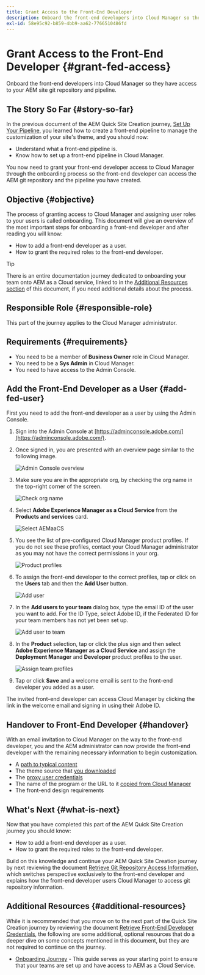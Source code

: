 ```yaml
---
title: Grant Access to the Front-End Developer
description: Onboard the front-end developers into Cloud Manager so they have access to your AEM site git repository and pipeline.
exl-id: 58e95c92-b859-4bb9-aa62-7766510486fd
---
```

# Grant Access to the Front-End Developer {#grant-fed-access}

Onboard the front-end developers into Cloud Manager so they have access to your AEM site git repository and pipeline.

## The Story So Far {#story-so-far}

In the previous document of the AEM Quick Site Creation journey, [Set Up Your Pipeline,](pipeline-setup.md) you learned how to create a front-end pipeline to manage the customization of your site's theme, and you should now:

* Understand what a front-end pipeline is.
* Know how to set up a front-end pipeline in Cloud Manager.

You now need to grant your front-end developer access to Cloud Manager through the onboarding process so the front-end developer can access the AEM git repository and the pipeline you have created.

## Objective {#objective}

The process of granting access to Cloud Manager and assigning user roles to your users is called onboarding. This document will give an overview of the most important steps for onboarding a front-end developer and after reading you will know:

* How to add a front-end developer as a user.
* How to grant the required roles to the front-end developer.

>[!TIP]
>
>There is an entire documentation journey dedicated to onboarding your team onto AEM as a Cloud service, linked to in the [Additional Resources section](#additional-resources) of this document, if you need additional details about the process.

## Responsible Role {#responsible-role}

This part of the journey applies to the Cloud Manager administrator.

## Requirements {#requirements}

* You need to be a member of **Business Owner** role in Cloud Manager.
* You need to be a **Sys Admin** in Cloud Manager.
* You need to have access to the Admin Console.

## Add the Front-End Developer as a User {#add-fed-user}

First you need to add the front-end developer as a user by using the Admin Console.

1. Sign into the Admin Console at [https://adminconsole.adobe.com/](https://adminconsole.adobe.com/).

1. Once signed in, you are presented with an overview page similar to the following image.

   ![Admin Console overview](assets/admin-console.png)

1. Make sure you are in the appropriate org, by checking the org name in the top-right corner of the screen.

   ![Check org name](assets/correct-org.png)

1. Select **Adobe Experience Manager as a Cloud Service** from the **Products and services** card.

   ![Select AEMaaCS](assets/select-aemaacs.png)

1. You see the list of pre-configured Cloud Manager product profiles. If you do not see these profiles, contact your Cloud Manager administrator as you may not have the correct permissions in your org.

   ![Product profiles](assets/product-profiles.png)

1. To assign the front-end developer to the correct profiles, tap or click on the **Users** tab and then the **Add User** button.

   ![Add user](assets/add-user.png)

1. In the **Add users to your team** dialog box, type the email ID of the user you want to add. For the ID Type, select Adobe ID, if the Federated ID for your team members has not yet been set up.

   ![Add user to team](assets/add-to-team.png)

1. In the **Product** selection, tap or click the plus sign and then select **Adobe Experience Manager as a Cloud Service** and assign the **Deployment Manager** and **Developer** product profiles to the user.

   ![Assign team profiles](assets/assign-team.png)

1. Tap or click **Save** and a welcome email is sent to the front-end developer you added as a user.

The invited front-end developer can access Cloud Manager by clicking the link in the welcome email and signing in using their Adobe ID.

## Handover to Front-End Developer {#handover}

With an email invitation to Cloud Manager on the way to the front-end developer, you and the AEM administrator can now provide the front-end developer with the remaining necessary information to begin customization.

* A [path to typical content](#example-page)
* The theme source that [you downloaded](#download-theme)
* The [proxy user credentials](#proxy-user)
* The name of the program or the URL to it [copied from Cloud Manager](pipeline-setup.md#login)
* The front-end design requirements

## What's Next {#what-is-next}

Now that you have completed this part of the AEM Quick Site Creation journey you should know:

* How to add a front-end developer as a user.
* How to grant the required roles to the front-end developer.

Build on this knowledge and continue your AEM Quick Site Creation journey by next reviewing the document [Retrieve Git Repository Access Information,](retrieve-access.md) which switches perspective exclusively to the front-end developer and explains how the front-end developer users Cloud Manager to access git repository information.

## Additional Resources {#additional-resources}

While it is recommended that you move on to the next part of the Quick Site Creation journey by reviewing the document [Retrieve Front-End Developer Credentials,](retrieve-access.md) the following are some additional, optional resources that do a deeper dive on some concepts mentioned in this document, but they are not required to continue on the journey.

* [Onboarding Journey](/help/journey-onboarding/home.md) - This guide serves as your starting point to ensure that your teams are set up and have access to AEM as a Cloud Service.
